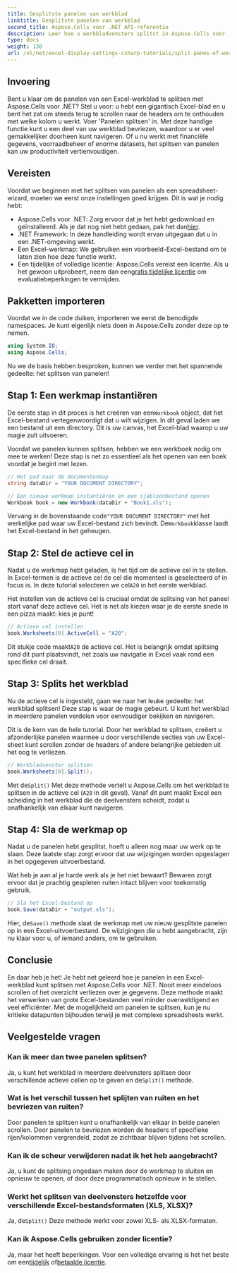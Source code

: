 ```yaml
---
title: Gesplitste panelen van werkblad
linktitle: Gesplitste panelen van werkblad
second_title: Aspose.Cells voor .NET API-referentie
description: Leer hoe u werkbladvensters splitst in Aspose.Cells voor .NET met onze stapsgewijze handleiding. Verbeter de navigatie in Excel-bestanden met deze eenvoudige tutorial.
type: docs
weight: 130
url: /nl/net/excel-display-settings-csharp-tutorials/split-panes-of-worksheet/
---
```

## Invoering

Bent u klaar om de panelen van een Excel-werkblad te splitsen met Aspose.Cells voor .NET? Stel u voor: u hebt een gigantisch Excel-blad en u bent het zat om steeds terug te scrollen naar de headers om te onthouden met welke kolom u werkt. Voer 'Panelen splitsen' in. Met deze handige functie kunt u een deel van uw werkblad bevriezen, waardoor u er veel gemakkelijker doorheen kunt navigeren. Of u nu werkt met financiële gegevens, voorraadbeheer of enorme datasets, het splitsen van panelen kan uw productiviteit vertienvoudigen. 

## Vereisten

Voordat we beginnen met het splitsen van panelen als een spreadsheet-wizard, moeten we eerst onze instellingen goed krijgen. Dit is wat je nodig hebt:

-  Aspose.Cells voor .NET: Zorg ervoor dat je het hebt gedownload en geïnstalleerd. Als je dat nog niet hebt gedaan, pak het dan[hier](https://releases.aspose.com/cells/net/).
- .NET Framework: In deze handleiding wordt ervan uitgegaan dat u in een .NET-omgeving werkt.
- Een Excel-werkmap: We gebruiken een voorbeeld-Excel-bestand om te laten zien hoe deze functie werkt.
-  Een tijdelijke of volledige licentie: Aspose.Cells vereist een licentie. Als u het gewoon uitprobeert, neem dan een[gratis tijdelijke licentie](https://purchase.aspose.com/temporary-license/) om evaluatiebeperkingen te vermijden.

## Pakketten importeren

Voordat we in de code duiken, importeren we eerst de benodigde namespaces. Je kunt eigenlijk niets doen in Aspose.Cells zonder deze op te nemen.

```csharp
using System.IO;
using Aspose.Cells;
```

Nu we de basis hebben besproken, kunnen we verder met het spannende gedeelte: het splitsen van panelen!

## Stap 1: Een werkmap instantiëren

 De eerste stap in dit proces is het creëren van een`Workbook` object, dat het Excel-bestand vertegenwoordigt dat u wilt wijzigen. In dit geval laden we een bestand uit een directory. Dit is uw canvas, het Excel-blad waarop u uw magie zult uitvoeren.

Voordat we panelen kunnen splitsen, hebben we een werkboek nodig om mee te werken! Deze stap is net zo essentieel als het openen van een boek voordat je begint met lezen.

```csharp
// Het pad naar de documentenmap
string dataDir = "YOUR DOCUMENT DIRECTORY";

// Een nieuwe werkmap instantiëren en een sjabloonbestand openen
Workbook book = new Workbook(dataDir + "Book1.xls");
```

 Vervang in de bovenstaande code`"YOUR DOCUMENT DIRECTORY"` met het werkelijke pad waar uw Excel-bestand zich bevindt. De`Workbook`klasse laadt het Excel-bestand in het geheugen.

## Stap 2: Stel de actieve cel in

 Nadat u de werkmap hebt geladen, is het tijd om de actieve cel in te stellen. In Excel-termen is de actieve cel de cel die momenteel is geselecteerd of in focus is. In deze tutorial selecteren we cel`A20` in het eerste werkblad.

Het instellen van de actieve cel is cruciaal omdat de splitsing van het paneel start vanaf deze actieve cel. Het is net als kiezen waar je de eerste snede in een pizza maakt: kies je punt!

```csharp
// Actieve cel instellen
book.Worksheets[0].ActiveCell = "A20";
```

 Dit stukje code maakt`A20` de actieve cel. Het is belangrijk omdat splitsing rond dit punt plaatsvindt, net zoals uw navigatie in Excel vaak rond een specifieke cel draait.

## Stap 3: Splits het werkblad

Nu de actieve cel is ingesteld, gaan we naar het leuke gedeelte: het werkblad splitsen! Deze stap is waar de magie gebeurt. U kunt het werkblad in meerdere panelen verdelen voor eenvoudiger bekijken en navigeren.

Dit is de kern van de hele tutorial. Door het werkblad te splitsen, creëert u afzonderlijke panelen waarmee u door verschillende secties van uw Excel-sheet kunt scrollen zonder de headers of andere belangrijke gebieden uit het oog te verliezen.

```csharp
// Werkbladvenster splitsen
book.Worksheets[0].Split();
```

 Met de`Split()` Met deze methode vertelt u Aspose.Cells om het werkblad te splitsen in de actieve cel (`A20` in dit geval). Vanaf dit punt maakt Excel een scheiding in het werkblad die de deelvensters scheidt, zodat u onafhankelijk van elkaar kunt navigeren.

## Stap 4: Sla de werkmap op

Nadat u de panelen hebt gesplitst, hoeft u alleen nog maar uw werk op te slaan. Deze laatste stap zorgt ervoor dat uw wijzigingen worden opgeslagen in het opgegeven uitvoerbestand.

Wat heb je aan al je harde werk als je het niet bewaart? Bewaren zorgt ervoor dat je prachtig gespleten ruiten intact blijven voor toekomstig gebruik.

```csharp
// Sla het Excel-bestand op
book.Save(dataDir + "output.xls");
```

 Hier, de`Save()` methode slaat de werkmap met uw nieuw gesplitste panelen op in een Excel-uitvoerbestand. De wijzigingen die u hebt aangebracht, zijn nu klaar voor u, of iemand anders, om te gebruiken.

## Conclusie

En daar heb je het! Je hebt net geleerd hoe je panelen in een Excel-werkblad kunt splitsen met Aspose.Cells voor .NET. Nooit meer eindeloos scrollen of het overzicht verliezen over je gegevens. Deze methode maakt het verwerken van grote Excel-bestanden veel minder overweldigend en veel efficiënter. Met de mogelijkheid om panelen te splitsen, kun je nu kritieke datapunten bijhouden terwijl je met complexe spreadsheets werkt.

## Veelgestelde vragen

### Kan ik meer dan twee panelen splitsen?  
 Ja, u kunt het werkblad in meerdere deelvensters splitsen door verschillende actieve cellen op te geven en de`Split()` methode.

### Wat is het verschil tussen het splijten van ruiten en het bevriezen van ruiten?  
Door panelen te splitsen kunt u onafhankelijk van elkaar in beide panelen scrollen. Door panelen te bevriezen worden de headers of specifieke rijen/kolommen vergrendeld, zodat ze zichtbaar blijven tijdens het scrollen.

### Kan ik de scheur verwijderen nadat ik het heb aangebracht?  
Ja, u kunt de splitsing ongedaan maken door de werkmap te sluiten en opnieuw te openen, of door deze programmatisch opnieuw in te stellen.

### Werkt het splitsen van deelvensters hetzelfde voor verschillende Excel-bestandsformaten (XLS, XLSX)?  
 Ja, de`Split()` Deze methode werkt voor zowel XLS- als XLSX-formaten.

### Kan ik Aspose.Cells gebruiken zonder licentie?  
 Ja, maar het heeft beperkingen. Voor een volledige ervaring is het het beste om een[tijdelijk](https://purchase.aspose.com/temporary-license/) of[betaalde licentie](https://purchase.aspose.com/buy).